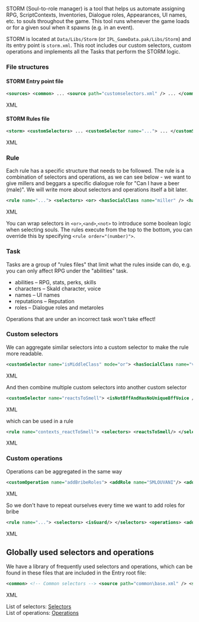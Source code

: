 STORM (Soul-to-role manager) is a tool that helps us automate assigning RPG, ScriptContexts, Inventories, Dialogue roles, Appearances, UI names, etc. to souls throughout the game. This tool runs whenever the game loads or for a given soul when it spawns (e.g. in an event).

STORM is located at `Data/Libs/Storm` (or `IPL_GameData.pak/Libs/Storm`) and its entry point is `storm.xml`. This root includes our custom selectors, custom operations and implements all the Tasks that perform the STORM logic.

### File structures

#### STORM Entry point file

```xml
<sources> <common> ... <source path="customselectors.xml" /> ... </common> <tasks> ... <task name="..." class="..."> ... <source path="taskfile.xml" /> ... </task> ... </tasks> </sources>
```

XML

#### STORM Rules file

```xml
<storm> <customSelectors> ... <customSelector name="..."> ... </customSelector > ... </customSelectors> <customOperations> ... <customOperation name="..."> ... </customOperation> ... </customOperations> <rules> ... <rule name="..."> <selectors> .... </selectors> <operations> ... </operations> </rule> ... </rules> </storm>
```

XML

### Rule

Each rule has a specific structure that needs to be followed. The rule is a combination of selectors and operations, as we can see below - we want to give millers and beggars a specific dialogue role for "Can I have a beer (male)". We will write more about selectors and operations itself a bit later.

```xml
<rule name="..."> <selectors> <or> <hasSocialClass name="miller" /> <hasSocialClass name="beggar" /> </or> </selectors> <operations> <addRole name="DAL_BYCH_SI_PIVO_MUZ" /> </operations> </rule>
```

XML

You can wrap selectors in `<or>`,`<and>`,`<not>` to introduce some boolean logic when selecting souls. The rules execute from the top to the bottom, you can override this by specifying `<rule order="(number)">`.

### Task

Tasks are a group of "rules files" that limit what the rules inside can do, e.g. you can only affect RPG under the "abilities" task.

-   abilities – RPG, stats, perks, skills
-   characters – Skald character, voice
-   names – UI names
-   reputations – Reputation
-   roles – Dialogue roles and metaroles

Operations that are under an incorrect task won't take effect!

### Custom selectors

We can aggregate similar selectors into a custom selector to make the rule more readable.

```xml
<customSelector name="isMiddleClass" mode="or"> <hasSocialClass name="villager" /> <hasSocialClass name="bartender" /> <hasSocialClass name="baker" /> <hasSocialClass name="butcher" /> <hasSocialClass name="craftsman" /> <hasSocialClass name="miller" /> ... </customSelector>
```

XML

And then combine multiple custom selectors into another custom selector

```xml
<customSelector name="reactsToSmell"> <isNotBffAndHasNoUniqueBffVoice /> <or> <isPublicEnemy/> <isNobleClass/> <isUpperClass/> <and> <isMiddleClass/> <isWoman /> </and> </or> </customSelector>
```

XML

which can be used in a rule

```xml
<rule name="contexts_reactToSmell"> <selectors> <reactsToSmell/> </selectors> <operations> <addContext name="crime_canReactToSmell" /> </operations> </rule>
```

XML

### Custom operations

Operations can be aggregated in the same way

```xml
<customOperation name="addBribeRoles"> <addRole name="SMLOUVANI"/> <addRole name="BRIBE"/> <addMetarole name="BRIBE"/> </customOperation>
```

XML

So we don't have to repeat ourselves every time we want to add roles for bribe

```xml
<rule name="..."> <selectors> <isGuard/> </selectors> <operations> <addBribeRoles/> </operations> </rule>
```

XML

## Globally used selectors and operations

We have a library of frequently used selectors and operations, which can be found in these files that are included in the Entry root file:

```xml
<common> <!-- Common selectors --> <source path="common\base.xml" /> <source path="common\baseArchetypes.xml" /> <source path="common\baseZones.xml" /> <!-- Common operations --> <source path="common\roles_operations.xml" /> </common>
```

XML

List of selectors: [Selectors](chrome-extension://pcmpcfapbekmbjjkdalcgopdkipoggdi/articles/KM-A-33/Selectors "KM-A-33: Selectors")  
List of operations: [Operations](chrome-extension://pcmpcfapbekmbjjkdalcgopdkipoggdi/articles/KM-A-34/Operations "KM-A-34: Operations")
